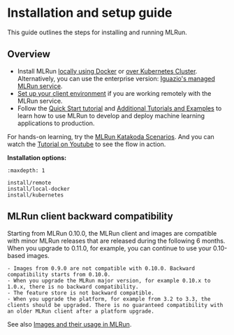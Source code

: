 # Installation and setup guide <!-- omit in toc -->

This guide outlines the steps for installing and running MLRun. 

## Overview

- Install MLRun [locally using Docker](https://docs.mlrun.org/en/latest/install/local-docker.html) or [over Kubernetes Cluster](https://docs.mlrun.org/en/latest/install/kubernetes.html). Alternatively, you can use the enterprise version: [Iguazio's managed MLRun service](https://www.iguazio.com/docs/latest-release/).
- [Set up your client environment](https://docs.mlrun.org/en/latest/install/remote.html) if you are working remotely with the MLRun service. 
- Follow the [Quick Start tutorial](./docs.mlrun.org/en/latest/quick-start/quick-start.html) and [Additional Tutorials and Examples](./docs.mlrun.org/en/latest/howto/index.html) to learn how to use MLRun to develop and deploy machine learning applications to production.

For hands-on learning, try the [MLRun Katakoda Scenarios](https://www.katacoda.com/mlrun). And you can watch the [Tutorial on Youtube](https://www.youtube.com/embed/O6g1pJJ609U) to see the flow in action.

**Installation options:**
```{toctree}
:maxdepth: 1

install/remote
install/local-docker
install/kubernetes
```

<a id="MLRun-client-backward-compatibility"></a>
## MLRun client backward compatibility  

Starting from MLRun 0.10.0, the MLRun client and images are compatible with minor MLRun releases that are released during the following 6 months. When you upgrade to 0.11.0, for example, you can continue to use your 0.10-based images. 

```{admonition} Important
- Images from 0.9.0 are not compatible with 0.10.0. Backward compatibility starts from 0.10.0. 
- When you upgrade the MLRun major version, for example 0.10.x to 1.0.x, there is no backward compatibility. 
- The feature store is not backward compatible. 
- When you upgrade the platform, for example from 3.2 to 3.3, the clients should be upgraded. There is no guaranteed compatibility with an older MLRun client after a platform upgrade. 
```

See also [Images and their usage in MLRun](./runtimes/images.html#mlrun-images-and-how-to-build-them).
